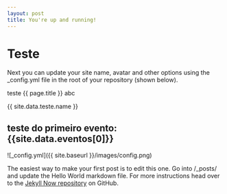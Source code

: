 ```yaml
---
layout: post
title: You're up and running!
---
```


# Teste

Next you can update your site name, avatar and other options using the _config.yml file in the root of your repository (shown below).

teste {{ page.title }} abc

{{ site.data.teste.name }}

## teste do primeiro evento: {{site.data.eventos[0]}}

![_config.yml]({{ site.baseurl }}/images/config.png)

The easiest way to make your first post is to edit this one. Go into /_posts/ and update the Hello World markdown file. For more instructions head over to the [Jekyll Now repository](https://github.com/barryclark/jekyll-now) on GitHub.
